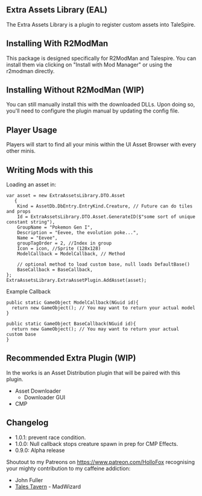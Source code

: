 ## Extra Assets Library (EAL)
The Extra Assets Library is a plugin to register custom assets into TaleSpire. 

## Installing With R2ModMan
This package is designed specifically for R2ModMan and Talespire. 
You can install them via clicking on "Install with Mod Manager" or using the r2modman directly.

## Installing Without R2ModMan (WIP)
You can still manually install this with the downloaded DLLs.
Upon doing so, you'll need to configure the plugin manual by updating the config file.

## Player Usage
Players will start to find all your minis within the UI Asset Browser with every other minis.


## Writing Mods with this

Loading an asset in:
```CSharp
var asset = new ExtraAssetsLibrary.DTO.Asset
   {
    Kind = AssetDb.DbEntry.EntryKind.Creature, // Future can do tiles and props
    Id = ExtraAssetsLibrary.DTO.Asset.GenerateID($"some sort of unique constant string"),
    GroupName = "Pokemon Gen I",
    Description = "Eevee, the evolution poke...",
    Name = "Eevee",
    groupTagOrder = 2, //Index in group
    Icon = icon, //Sprite (128x128)
    ModelCallback = ModelCallback, // Method
    
    // optional method to load custom base, null loads DefaultBase()
    BaseCallback = BaseCallback, 
};
ExtraAssetsLibrary.ExtraAssetPlugin.AddAsset(asset);
```

Example Callback
```CSharp
public static GameObject ModelCallback(NGuid id){
  return new GameObject(); // You may want to return your actual model
}

public static GameObject BaseCallback(NGuid id){
  return new GameObject(); // You may want to return your actual custom base
}
```

## Recommended Extra Plugin (WIP)
In the works is an Asset Distribution plugin that will be paired with this plugin.
- Asset Downloader
   - Downloader GUI
- CMP

## Changelog
- 1.0.1: prevent race condition.
- 1.0.0: Null callback stops creature spawn in prep for CMP Effects.
- 0.9.0: Alpha release

Shoutout to my Patreons on https://www.patreon.com/HolloFox recognising your
mighty contribution to my caffeine addiction:
- John Fuller
- [Tales Tavern](https://talestavern.com/) - MadWizard
